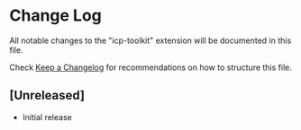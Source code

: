# Change Log

All notable changes to the "icp-toolkit" extension will be documented in this file.

Check [Keep a Changelog](http://keepachangelog.com/) for recommendations on how to structure this file.

## [Unreleased]

- Initial release